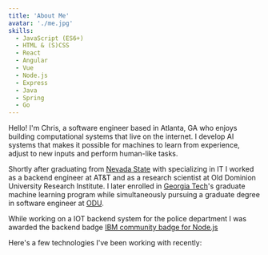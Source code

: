 ```yaml
---
title: 'About Me'
avatar: './me.jpg'
skills:
  - JavaScript (ES6+)
  - HTML & (S)CSS
  - React
  - Angular
  - Vue
  - Node.js
  - Express
  - Java
  - Spring
  - Go
---
```


Hello! I'm Chris, a software engineer based in Atlanta, GA who enjoys building computational systems that live on the internet. I develop AI systems that makes it possible for machines to learn from experience, adjust to new inputs and perform human-like tasks.

Shortly after graduating from [Nevada State](https://www.nsc.edu/) with specializing in IT I worked as a backend engineer at AT&T and as a research scientist at Old Dominion University Research Institute. I later enrolled in [Georgia Tech](https://www.gatech.edu/)'s graduate machine learning program while simultaneously pursuing a graduate degree in software engineer at [ODU](https://www.cs.odu.edu/).

While working on a IOT backend system for the police department I was awarded the backend badge [IBM community badge for Node.js](https://www.youracclaim.com/earner/earned/badge/c9864315-6d45-476a-8774-affcd9a429f7)

Here's a few technologies I've been working with recently:

